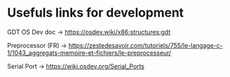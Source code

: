 # Usefuls links for development

GDT OS Dev doc -> https://osdev.wiki/x86:structures:gdt

Preprocessor (FR) -> https://zestedesavoir.com/tutoriels/755/le-langage-c-1/1043_aggregats-memoire-et-fichiers/le-preprocesseur/

Serial Port -> https://wiki.osdev.org/Serial_Ports